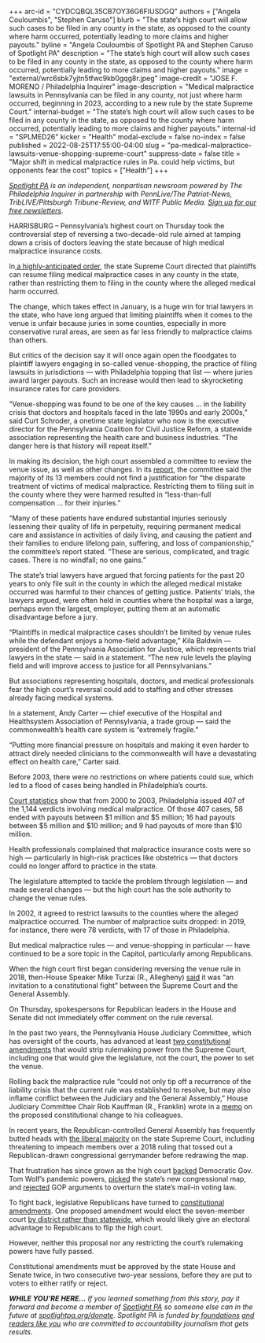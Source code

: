 +++
arc-id = "CYDCQBQL35CB7OY36G6FIUSDGQ"
authors = ["Angela Couloumbis", "Stephen Caruso"]
blurb = "The state’s high court will allow such cases to be filed in any county in the state, as opposed to the county where harm occurred, potentially leading to more claims and higher payouts."
byline = "Angela Couloumbis of Spotlight PA and Stephen Caruso of Spotlight PA"
description = "The state’s high court will allow such cases to be filed in any county in the state, as opposed to the county where harm occurred, potentially leading to more claims and higher payouts."
image = "external/wrc6sbk7yjtn5tfwc9kb0gqg8r.jpeg"
image-credit = "JOSE F. MORENO / Philadelphia Inquirer"
image-description = "Medical malpractice lawsuits in Pennsylvania can be filed in any county, not just where harm occurred, beginning in 2023, according to a new rule by the state Supreme Court."
internal-budget = "The state’s high court will allow such cases to be filed in any county in the state, as opposed to the county where harm occurred, potentially leading to more claims and higher payouts."
internal-id = "SPLMED26"
kicker = "Health"
modal-exclude = false
no-index = false
published = 2022-08-25T17:55:00-04:00
slug = "pa-medical-malpractice-lawsuits-venue-shopping-supreme-court"
suppress-date = false
title = "Major shift in medical malpractice rules in Pa. could help victims, but opponents fear the cost"
topics = ["Health"]
+++

<a href="https://www.spotlightpa.org/"><i>Spotlight PA</i></a><i> is an independent, nonpartisan newsroom powered by The Philadelphia Inquirer in partnership with PennLive/The Patriot-News, TribLIVE/Pittsburgh Tribune-Review, and WITF Public Media. </i><a href="https://www.spotlightpa.org/newsletters"><i>Sign up for our free newsletters</i></a><i>.</i>

HARRISBURG – Pennsylvania’s highest court on Thursday took the controversial step of reversing a two-decade-old rule aimed at tamping down a crisis of doctors leaving the state because of high medical malpractice insurance costs.

In<a href="https://www.spotlightpa.org/news/2020/02/medical-malpractice-lawsuits-pennsylvania-supreme-court/"> a highly-anticipated order</a>, the state Supreme Court directed that plaintiffs can resume filing medical malpractice cases in any county in the state, rather than restricting them to filing in the county where the alleged medical harm occurred.

The change, which takes effect in January, is a huge win for trial lawyers in the state, who have long argued that limiting plaintiffs when it comes to the venue is unfair because juries in some counties, especially in more conservative rural areas, are seen as far less friendly to malpractice claims than others.

But critics of the decision say it will once again open the floodgates to plaintiff lawyers engaging in so-called venue-shopping, the practice of filing lawsuits in jurisdictions — with Philadelphia topping that list — where juries award larger payouts. Such an increase would then lead to skyrocketing insurance rates for care providers.

“Venue-shopping was found to be one of the key causes … in the liability crisis that doctors and hospitals faced in the late 1990s and early 2000s,” said Curt Schroder, a onetime state legislator who now is the executive director for the Pennsylvania Coalition for Civil Justice Reform, a statewide association representing the health care and business industries. “The danger here is that history will repeat itself.”

<script src="https://www.spotlightpa.org/embed.js" async></script><div data-spl-embed-version="1" data-spl-src="https://www.spotlightpa.org/embeds/newsletter/"></div>

In making its decision, the high court assembled a committee to review the venue issue, as well as other changes. In its <a href="https://www.pacourts.us/Storage/media/pdfs/20220825/163004-aug.25,2022-civilproceduralrulescommitteeadoptionreport.pdf">report</a>, the committee said the majority of its 13 members could not find a justification for “the disparate treatment of victims of medical malpractice. Restricting them to filing suit in the county where they were harmed resulted in “less-than-full compensation … for their injuries.”

“Many of these patients have endured substantial injuries seriously lessening their quality of life in perpetuity, requiring permanent medical care and assistance in activities of daily living, and causing the patient and their families to endure lifelong pain, suffering, and loss of companionship,” the committee’s report stated. “These are serious, complicated, and tragic cases. There is no windfall; no one gains.”

The state’s trial lawyers have argued that forcing patients for the past 20 years to only file suit in the county in which the alleged medical mistake occurred was harmful to their chances of getting justice. Patients’ trials, the lawyers argued, were often held in counties where the hospital was a large, perhaps even the largest, employer, putting them at an automatic disadvantage before a jury.

“Plaintiffs in medical malpractice cases shouldn’t be limited by venue rules while the defendant enjoys a home-field advantage,” Kila Baldwin — president of the Pennsylvania Association for Justice, which represents trial lawyers in the state — said in a statement. “The new rule levels the playing field and will improve access to justice for all Pennsylvanians.”

But associations representing hospitals, doctors, and medical professionals fear the high court’s reversal could add to staffing and other stresses already facing medical systems.

In a statement, Andy Carter — chief executive of the Hospital and Healthsystem Association of Pennsylvania, a trade group — said the commonwealth’s health care system is “extremely fragile.”

“Putting more financial pressure on hospitals and making it even harder to attract direly needed clinicians to the commonwealth will have a devastating effect on health care,” Carter said.

Before 2003, there were no restrictions on where patients could sue, which led to a flood of cases being handled in Philadelphia’s courts.

<a href="https://www.pacourts.us/news-and-statistics/research-and-statistics/medical-malpractice-statistics">Court statistics</a> show that from 2000 to 2003, Philadelphia issued 407 of the 1,144 verdicts involving medical malpractice. Of those 407 cases, 58 ended with payouts between $1 million and $5 million; 16 had payouts between $5 million and $10 million; and 9 had payouts of more than $10 million.

Health professionals complained that malpractice insurance costs were so high — particularly in high-risk practices like obstetrics — that doctors could no longer afford to practice in the state.

The legislature attempted to tackle the problem through legislation — and made several changes — but the high court has the sole authority to change the venue rules.

<script src="https://www.spotlightpa.org/embed.js" async></script><div data-spl-embed-version="1" data-spl-src="https://www.spotlightpa.org/embeds/donate/"></div>

In 2002, it agreed to restrict lawsuits to the counties where the alleged malpractice occurred. The number of malpractice suits dropped: in 2019, for instance, there were 78 verdicts, with 17 of those in Philadelphia.

But medical malpractice rules — and venue-shopping in particular — have continued to be a sore topic in the Capitol, particularly among Republicans.

When the high court first began considering reversing the venue rule in 2018, then-House Speaker Mike Turzai (R., Allegheny) <a href="https://www.penncapital-star.com/health-care/why-the-state-supreme-court-and-general-assembly-may-go-head-to-head-over-medical-malpractice-rules/">said</a> it was “an invitation to a constitutional fight” between the Supreme Court and the General Assembly.

On Thursday, spokespersons for Republican leaders in the House and Senate did not immediately offer comment on the rule reversal.

In the past two years, the Pennsylvania House Judiciary Committee, which has oversight of the courts, has advanced at least <a href="https://www.spotlightpa.org/news/2022/01/pennsylvania-constitution-amendments-tracker-complete-guide/">two constitutional amendments</a> that would strip rulemaking power from the Supreme Court, including one that would give the legislature, not the court, the power to set the venue.

Rolling back the malpractice rule “could not only tip off a recurrence of the liability crisis that the current rule was established to resolve, but may also inflame conflict between the Judiciary and the General Assembly,” House Judiciary Committee Chair Rob Kauffman (R., Franklin) wrote in a <a href="https://www.legis.state.pa.us//cfdocs/Legis/CSM/showMemoPublic.cfm?chamber=H&SPick=20210&cosponId=37360">memo</a> on the proposed constitutional change to his colleagues.

In recent years, the Republican-controlled General Assembly has frequently butted heads with <a href="https://www.penncapital-star.com/government-politics/how-pa-s-supreme-court-moved-left-and-what-it-means-for-the-gop/">the liberal majority</a> on the state Supreme Court, including threatening to impeach members over a 2018 ruling that tossed out a Republican-drawn congressional gerrymander before redrawing the map.

That frustration has since grown as the high court <a href="https://www.spotlightpa.org/news/2020/07/pennsylvania-coronavirus-disaster-declaration-supreme-court-ruling/">backed</a> Democratic Gov. Tom Wolf’s pandemic powers, <a href="https://www.spotlightpa.org/news/2022/02/pennsylvania-redistricting-congressional-map-supreme-court-pick/">picked</a> the state’s new congressional map, and <a href="https://www.spotlightpa.org/news/2022/08/pa-mail-voting-law-uphelp-state-supreme-court/">rejected</a> GOP arguments to overturn the state’s mail-in voting law.

To fight back, legislative Republicans have turned to <a href="https://www.spotlightpa.org/news/2022/01/pennsylvania-tom-wolf-vetoes-republican-legislature/">constitutional amendments</a>. One proposed amendment would elect the seven-member court <a href="https://www.spotlightpa.org/news/2021/01/pennsylvania-supreme-court-gerrymandering-judicial-districts/" target="_blank">by district rather than statewide</a>, which would likely give an electoral advantage to Republicans to flip the high court.

However, neither this proposal nor any restricting the court’s rulemaking powers have fully passed.

Constitutional amendments must be approved by the state House and Senate twice, in two consecutive two-year sessions, before they are put to voters to either ratify or reject.

<i><b>WHILE YOU’RE HERE...</b></i><i> If you learned something from this story, pay it forward and become a member of </i><a href="https://www.spotlightpa.org/"><i>Spotlight PA</i></a><i> so someone else can in the future at </i><a href="http://spotlightpa.org/donate"><i>spotlightpa.org/donate</i></a><i>. Spotlight PA is funded by</i><a href="https://www.spotlightpa.org/support"><i> foundations</i></a><i> </i><a href="https://www.spotlightpa.org/support"><i>and readers like you</i></a><i> who are committed to accountability journalism that gets results.</i>
